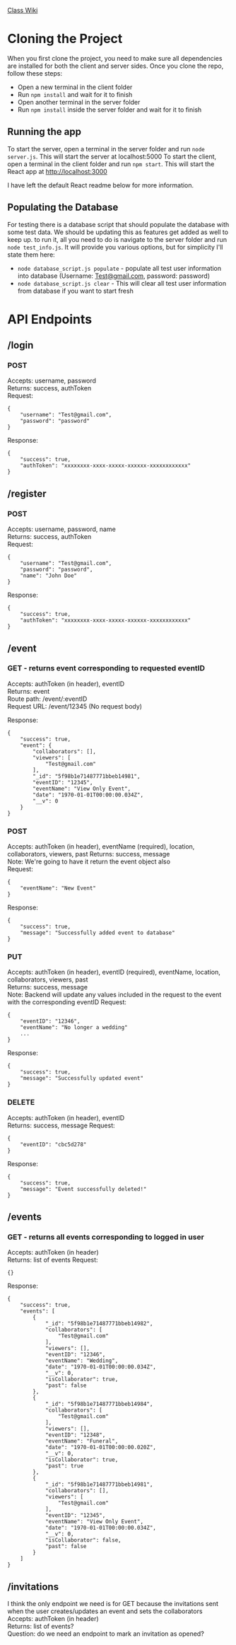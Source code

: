 [Class Wiki](https://github.com/cs428TAs/f2020/wiki/Event-planning-app)

# Cloning the Project

When you first clone the project, you need to make sure all dependencies are installed for both the client and server sides.
Once you clone the repo, follow these steps:

- Open a new terminal in the client folder
- Run `npm install` and wait for it to finish
- Open another terminal in the server folder
- Run `npm install` inside the server folder and wait for it to finish

## Running the app

To start the server, open a terminal in the server folder and run `node server.js`. This will start the server at localhost:5000
To start the client, open a terminal in the client folder and run `npm start`. This will start the React app at [http://localhost:3000](http://localhost:3000)

I have left the default React readme below for more information.

## Populating the Database

For testing there is a database script that should populate the database with some test data. We should be updating this as features get added as well to keep up.
to run it, all you need to do is navigate to the server folder and run `node test_info.js`. It will provide you various options, but for simplicity I'll state them here:

- `node database_script.js populate` - populate all test user information into database (Username: Test@gmail.com, password: password)
- `node database_script.js clear` - This will clear all test user information from database if you want to start fresh

# API Endpoints

## /login

### POST

Accepts: username, password\
Returns: success, authToken\
Request:

```
{
    "username": "Test@gmail.com",
    "password": "password"
}
```

Response:

```
{
    "success": true,
    "authToken": "xxxxxxxx-xxxx-xxxxx-xxxxxx-xxxxxxxxxxxx"
}
```

## /register

### POST

Accepts: username, password, name\
Returns: success, authToken\
Request:

```
{
    "username": "Test@gmail.com",
    "password": "password",
    "name": "John Doe"
}
```

Response:

```
{
    "success": true,
    "authToken": "xxxxxxxx-xxxx-xxxxx-xxxxxx-xxxxxxxxxxxx"
}
```

## /event

### GET - returns event corresponding to requested eventID

Accepts: authToken (in header), eventID\
Returns: event \
Route path: /event/:eventID \
Request URL: /event/12345
(No request body)

Response:

```
{
    "success": true,
    "event": {
        "collaborators": [],
        "viewers": [
            "Test@gmail.com"
        ],
        "_id": "5f98b1e71487771bbeb14981",
        "eventID": "12345",
        "eventName": "View Only Event",
        "date": "1970-01-01T00:00:00.034Z",
        "__v": 0
    }
}
```

### POST

Accepts: authToken (in header), eventName (required), location, collaborators, viewers, past
Returns: success, message\
Note: We're going to have it return the event object also\
Request:

```
{
    "eventName": "New Event"
}
```

Response:

```
{
    "success": true,
    "message": "Successfully added event to database"
}
```

### PUT

Accepts: authToken (in header), eventID (required), eventName, location, collaborators, viewers, past\
Returns: success, message\
Note: Backend will update any values included in the request to the event with the corresponding eventID
Request:

```
{
    "eventID": "12346",
    "eventName": "No longer a wedding"
    ...
}
```

Response:

```
{
    "success": true,
    "message": "Successfully updated event"
}
```

### DELETE

Accepts: authToken (in header), eventID\
Returns: success, message
Request:

```
{
    "eventID": "cbc5d278"
}
```

Response:

```
{
    "success": true,
    "message": "Event successfully deleted!"
}
```

## /events

### GET - returns all events corresponding to logged in user

Accepts: authToken (in header)\
Returns: list of events
Request:

```
{}
```

Response:

```
{
    "success": true,
    "events": [
        {
            "_id": "5f98b1e71487771bbeb14982",
            "collaborators": [
                "Test@gmail.com"
            ],
            "viewers": [],
            "eventID": "12346",
            "eventName": "Wedding",
            "date": "1970-01-01T00:00:00.034Z",
            "__v": 0,
            "isCollaborator": true,
            "past": false
        },
        {
            "_id": "5f98b1e71487771bbeb14984",
            "collaborators": [
                "Test@gmail.com"
            ],
            "viewers": [],
            "eventID": "12348",
            "eventName": "Funeral",
            "date": "1970-01-01T00:00:00.020Z",
            "__v": 0,
            "isCollaborator": true,
            "past": true
        },
        {
            "_id": "5f98b1e71487771bbeb14981",
            "collaborators": [],
            "viewers": [
                "Test@gmail.com"
            ],
            "eventID": "12345",
            "eventName": "View Only Event",
            "date": "1970-01-01T00:00:00.034Z",
            "__v": 0,
            "isCollaborator": false,
            "past": false
        }
    ]
}
```

## /invitations

I think the only endpoint we need is for GET because the invitations sent when the user creates/updates an event and sets the collaborators\
Accepts: authToken (in header)\
Returns: list of events?\
Question: do we need an endpoint to mark an invitation as opened?
